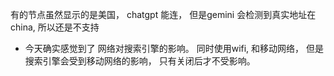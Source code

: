 有的节点虽然显示的是美国， chatgpt 能连， 但是gemini 会检测到真实地址在china, 所以还是不支持

* 今天确实感觉到了 网络对搜索引擎的影响。 同时使用wifi, 和移动网络， 但是搜索引擎会受到移动网络的影响， 只有关闭后才不受影响。